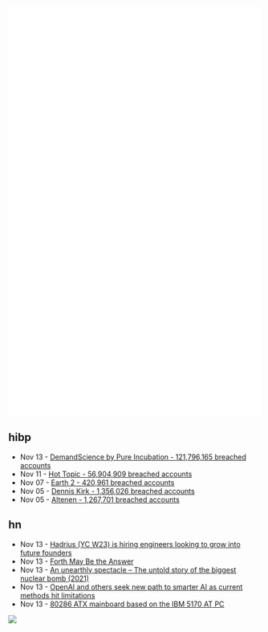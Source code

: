 ![Metrics](https://raw.githubusercontent.com/phixion/phixion/master/metrics.svg)

## hibp

<!--
for https://github.com/phixion/phixion/blob/main/.github/workflows/feeds.yml
-->
<!--START_SECTION:haveibeenpwnd-->
- Nov 13 - [DemandScience by Pure Incubation - 121,796,165 breached accounts](https://haveibeenpwned.com/PwnedWebsites#DemandScience)
- Nov 11 - [Hot Topic - 56,904,909 breached accounts](https://haveibeenpwned.com/PwnedWebsites#HotTopic)
- Nov 07 - [Earth 2 - 420,961 breached accounts](https://haveibeenpwned.com/PwnedWebsites#Earth2)
- Nov 05 - [Dennis Kirk - 1,356,026 breached accounts](https://haveibeenpwned.com/PwnedWebsites#DennisKirk)
- Nov 05 - [Altenen - 1,267,701 breached accounts](https://haveibeenpwned.com/PwnedWebsites#Altenen)
<!--END_SECTION:haveibeenpwnd-->

## hn

<!--
for https://github.com/phixion/phixion/blob/main/.github/workflows/feeds.yml
-->
<!--START_SECTION:hn-->
- Nov 13 - [Hadrius (YC W23) is hiring engineers looking to grow into future founders](https://www.ycombinator.com/companies/hadrius/jobs/7pxGZTl-founding-engineer)
- Nov 13 - [Forth May Be the Answer](https://forth.org/lost-at-c.html)
- Nov 13 - [An unearthly spectacle – The untold story of the biggest nuclear bomb (2021)](https://thebulletin.org/2021/11/the-untold-story-of-the-worlds-biggest-nuclear-bomb/)
- Nov 13 - [OpenAI and others seek new path to smarter AI as current methods hit limitations](https://www.reuters.com/technology/artificial-intelligence/openai-rivals-seek-new-path-smarter-ai-current-methods-hit-limitations-2024-11-11/)
- Nov 13 - [80286 ATX mainboard based on the IBM 5170 AT PC](https://github.com/rodneyknaap/atx-286at-v1-mainboard)
<!--END_SECTION:hn-->

<!--
for https://yhype.me
-->
![](https://hit.yhype.me/github/profile?user_id=13013670)

